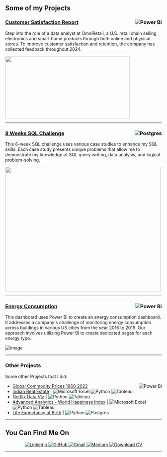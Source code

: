 ## Some of my Projects

### [Customer Satisfaction Report](https://github.com/keshavdewan/Customer-Satisfaction-Report)<span style="float: right;">![Power Bi](https://img.shields.io/badge/power_bi-F2C811?style=for-the-badge&logo=powerbi&logoColor=black)</span>

Step into the role of a data analyst at OmniRetail, a U.S. retail chain selling electronics and smart home products through both online and physical stores. To improve customer satisfaction and retention, the company has collected feedback throughout 2024.

<img src = "https://github.com/user-attachments/assets/c8d573f7-0517-45d9-9a4b-aa5dfc46468a" width="400" height="200" />

---

### [8 Weeks SQL Challenge](https://github.com/keshavdewan/8-Weeks-SQL-Challenge/tree/main)<span style="float: right;">![Postgres](https://img.shields.io/badge/postgres-%23316192.svg?style=for-the-badge&logo=postgresql&logoColor=white)</span>

This 8-week SQL challenge uses various case studies to enhance my SQL skills. Each case study presents unique problems that allow me to demonstrate my knowledge of SQL query writing, data analysis, and logical problem-solving.

<img src = "https://github.com/user-attachments/assets/2776ba14-3402-4657-8ad1-b157cca03021" width="500" height="400" />

---
### [Energy Consumption](https://github.com/keshavdewan/Energy-Consumption) <span style="float: right;">![Power Bi](https://img.shields.io/badge/power_bi-F2C811?style=for-the-badge&logo=powerbi&logoColor=black)</span>
This dashboard uses Power BI to create an energy consumption dashboard. It addresses a company's challenge of monitoring energy consumption across buildings in various US cities from the year 2016 to 2019. Our approach involves utilizing Power BI to create dedicated pages for each energy type.

![image](https://github.com/user-attachments/assets/32157a7d-9842-40c0-ad46-1404082e5f87)

---

### Other Projects
Some other Projects that I did:
- [Global Commodity Prices 1960 2022](https://github.com/keshavdewan/Global-Commodity-Prices-1960---2022-)<span style="float: right;">![Power Bi](https://img.shields.io/badge/power_bi-F2C811?style=for-the-badge&logo=powerbi&logoColor=black)</span>
- [Indian Real Estate](https://github.com/keshavdewan/Indian-Real-Estate-Data) | ![Microsoft Excel](https://img.shields.io/badge/Microsoft_Excel-217346?style=for-the-badge&logo=microsoft-excel&logoColor=white) ![Python](https://img.shields.io/badge/python-3670A0?style=for-the-badge&logo=python&logoColor=ffdd54) <img src="https://img.shields.io/badge/Tableau-E97627?style=for-the-badge&logo=tableau&logoColor=white" alt="Tableau">
- [Netflix Data Viz](https://github.com/keshavdewan/Netflix-Data-Viz) | ![Python](https://img.shields.io/badge/python-3670A0?style=for-the-badge&logo=python&logoColor=ffdd54) <img src="https://img.shields.io/badge/Tableau-E97627?style=for-the-badge&logo=tableau&logoColor=white" alt="Tableau">
- [Advanced Analytics - World Happiness Index](https://github.com/keshavdewan/Advanced-Analytics---World-Happiness-Index) | ![Microsoft Excel](https://img.shields.io/badge/Microsoft_Excel-217346?style=for-the-badge&logo=microsoft-excel&logoColor=white)  ![Python](https://img.shields.io/badge/python-3670A0?style=for-the-badge&logo=python&logoColor=ffdd54) <img src="https://img.shields.io/badge/Tableau-E97627?style=for-the-badge&logo=tableau&logoColor=white" alt="Tableau">
- [Life Expectancy at Birth](https://github.com/keshavdewan/Life-Expectancy-at-Birth) | ![Python](https://img.shields.io/badge/python-3670A0?style=for-the-badge&logo=python&logoColor=ffdd54) ![Postgres](https://img.shields.io/badge/postgres-%23316192.svg?style=for-the-badge&logo=postgresql&logoColor=white)

---
## You Can Find Me On

<p align="center">
  <a href="https://www.linkedin.com/in/keshavdewan/">
    <img src="https://img.shields.io/badge/LinkedIn-0A66C2?style=for-the-badge&logo=linkedin&logoColor=white" alt="LinkedIn">
  </a>
  <a href="https://github.com/keshavdewan">
    <img src="https://img.shields.io/badge/GitHub-181717?style=for-the-badge&logo=github&logoColor=white" alt="GitHub">
  </a>
  <a href="mailto:keshavdewan1990@gmail.com">
    <img src="https://img.shields.io/badge/Gmail-D14836?style=for-the-badge&logo=gmail&logoColor=white" alt="Gmail">
  </a>
  <a href="https://medium.com/@kdrokz"> <img src="https://img.shields.io/badge/Medium-12100E?style=for-the-badge&logo=medium&logoColor=white" alt="Medium"> </a>
  <a href="assets/Keshav_Dewan_CV.pdf" download>
    <img src="https://img.shields.io/badge/Download_CV-blue?style=for-the-badge&logo=adobeacrobatreader&logoColor=white" alt="Download CV">
  </a>
</p>





---





